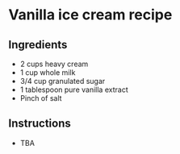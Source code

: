 # Vanilla ice cream recipe

## Ingredients

- 2 cups heavy cream
- 1 cup whole milk
- 3/4 cup granulated sugar
- 1 tablespoon pure vanilla extract
- Pinch of salt


## Instructions

- TBA
